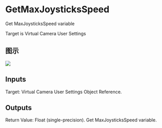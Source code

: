 # GetMaxJoysticksSpeed

Get MaxJoysticksSpeed variable

Target is Virtual Camera User Settings

## 图示

![]($-20221218-21281609.png)

## Inputs

Target: Virtual Camera User Settings Object Reference.  

## Outputs

Return Value: Float (single-precision). Get MaxJoysticksSpeed variable.


